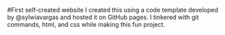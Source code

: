 #First self-created website
I created this using a code template developed by @sylwiavargas and hosted it on GitHub pages. I tinkered with git commands, html, and css while making this fun project.  
